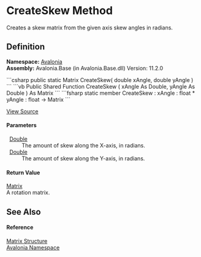 # CreateSkew Method


Creates a skew matrix from the given axis skew angles in radians.



## Definition
**Namespace:** <a href="N_Avalonia">Avalonia</a>  
**Assembly:** Avalonia.Base (in Avalonia.Base.dll) Version: 11.2.0

<Tabs groupId="api-code-preview">
<TabItem value="csharp" label="C#">
```csharp
public static Matrix CreateSkew(
	double xAngle,
	double yAngle
)
```
</TabItem>
<TabItem value="vb" label="VB">
```vb
Public Shared Function CreateSkew ( 
	xAngle As Double,
	yAngle As Double
) As Matrix
```
</TabItem>
<TabItem value="fsharp" label="F#">
```fsharp
static member CreateSkew : 
        xAngle : float * 
        yAngle : float -> Matrix 
```
</TabItem>
</Tabs>



<a href="https://github.com/AvaloniaUI/Avalonia/tree/master/src/Avalonia.Base/Matrix.cs#L225" title="View the source code">View Source</a>



#### Parameters
<dl><dt>  <a href="https://learn.microsoft.com/dotnet/api/system.double" target="_blank" rel="noopener noreferrer">Double</a></dt><dd>The amount of skew along the X-axis, in radians.</dd><dt>  <a href="https://learn.microsoft.com/dotnet/api/system.double" target="_blank" rel="noopener noreferrer">Double</a></dt><dd>The amount of skew along the Y-axis, in radians.</dd></dl>

#### Return Value
<a href="T_Avalonia_Matrix">Matrix</a>  
A rotation matrix.

## See Also


#### Reference
<a href="T_Avalonia_Matrix">Matrix Structure</a>  
<a href="N_Avalonia">Avalonia Namespace</a>  

